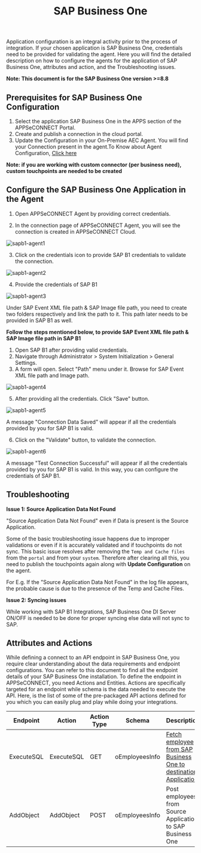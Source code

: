 ﻿---
title: "SAP Business One"
toc: true
tag: developers
category: "Connectors"
menus: 
    applicationconnector :
        title: "SAP Business One"
        weight: 11
        icon: fa fa-file-word-o
        identifier: sapb1connector
---

Application configuration is an integral activity prior to the process of integration. 
If your chosen application is SAP Business One, credentials need to be provided for 
validating the agent.
Here you will find the detailed description on how to configure the agents for the 
application of SAP Business One, attributes and action, and the Troubleshooting issues.

**Note: This document is for the SAP Business One version >=8.8**

## Prerequisites for SAP Business One Configuration

1.	Select the application SAP Business One in the APPS section of the APPSeCONNECT Portal.
2.	Create and publish a connection in the cloud portal.
3.	Update the Configuration in your On-Premise AEC Agent. You will find your Connection present in the agent.To Know about Agent Configuration, [Click here](/deployment/Deployment-Configuration/)

**Note: if you are working with custom connector (per business need), custom touchpoints are needed to be created**

## Configure the SAP Business One Application in the Agent

1. Open APPSeCONNECT Agent by providing correct credentials.

2. In the connection page of APPSeCONNECT Agent, you will see the connection is created in APPSeCONNECT Cloud.

![sapb1-agent1](/staticfiles/connectors/media/application-connector/sapb1-agent1.png)

3. Click on the credentials icon to provide SAP B1 credentials to validate the connection.

![sapb1-agent2](/staticfiles/connectors/media/application-connector/sapb1-agent2.png)

4. Provide the credentials of SAP B1

![sapb1-agent3](/staticfiles/connectors/media/application-connector/sapb1-agent3.png)

Under SAP Event XML file path & SAP Image file path, you need to create two folders respectively and link the path to it. 
This path later needs to be provided in SAP B1 as well.

**Follow the steps mentioned below, to provide SAP Event XML file path & SAP Image file path in SAP B1**

1. Open SAP B1 after providing valid credentials.
2. Navigate through Administrator > System Initialization > General Settings.
3. A form will open. Select "Path" menu under it. Browse for SAP Event XML file path and Image path.

![sapb1-agent4](/staticfiles/connectors/media/application-connector/sapb1-agent4.png)

5. After providing all the credentials. Click "Save" button.

![sapb1-agent5](/staticfiles/connectors/media/application-connector/sapb1-agent5.png)

A message "Connection Data Saved" will appear if all the credentials provided by you for SAP B1 is valid.

6. Click on the "Validate" button, to validate the connection.

![sapb1-agent6](/staticfiles/connectors/media/application-connector/sapb1-agent6.png)

A message "Test Connection Successful" will appear if all the credentials provided by you for SAP B1 is valid. 
In this way, you can configure the credentials of SAP B1.

## Troubleshooting

**Issue 1: Source Application Data Not Found**

"Source Application Data Not Found" even if Data is present is the Source Application.

Some of the basic troubleshooting issue happens due to improper validations or even if it is 
accurately validated and if touchpoints do not sync. This basic issue resolves after removing 
the `Temp and Cache files` from the `portal` and from your `system`. Therefore after clearing all
this, you need to publish the touchpoints again along with **Update Configuration** on the agent.

For E.g. If the "Source Application Data Not Found" in the log file appears, the probable cause is due 
to the presence of the Temp and Cache Files.

**Issue 2: Syncing issues**

While working with SAP B1 Integrations, SAP Business One DI Server ON/OFF is needed to be done for proper 
syncing else data will not sync to SAP. 

## Attributes and Actions

While defining a connect to an API endpoint in SAP Business One, you require clear understanding about the
data requirements and endpoint configurations. You can refer to this document to find all the endpoint 
details of your SAP Business One installation. To define the endpoint in APPSeCONNECT, you need Actions and Entities. 
Actions are specifically targeted for an endpoint while schema is the data needed to execute the API. 
Here, is the list of some of the pre-packaged API actions defined for you which you can easily plug and play 
while doing your integrations.

|Endpoint|Action|Action Type|Schema|Description|
|---|---|---|---|------|
|ExecuteSQL|ExecuteSQL|GET|oEmployeesInfo|[Fetch employee from SAP Business One to destination Application](https://help.sap.com/doc/saphelp_sbo91/9.1/en-US/44/ac2bd0d8545af0e10000000a11466f/content.htm?no_cache=true)|
|AddObject|AddObject|POST|oEmployeesInfo|Post employees from Source Application to SAP Business One|